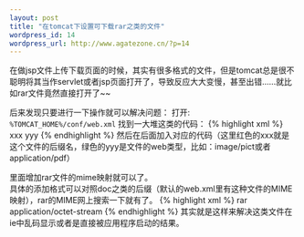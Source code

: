 ```yaml
--- 
layout: post
title: "在tomcat下设置可下载rar之类的文件"
wordpress_id: 14
wordpress_url: http://www.agatezone.cn/?p=14
---
```

在做jsp文件上传下载页面的时候，其实有很多格式的文件，但是tomcat总是很不聪明将其当作servlet或者jsp页面打开了，导致反应大大变慢，甚至出错……就比如rar文件竟然直接打开了~~

后来发现只要进行一下操作就可以解决问题：
打开: `%TOMCAT_HOME%/conf/web.xml`
找到一大堆这类的代码：
{% highlight xml %}
<mime-mapping>
  <extension>xxx</extension>
  <mime-type>yyy</mime-type>
</mime-mapping>
{% endhighlight %}
然后在后面加入对应的代码（这里红色的xxx就是这个文件的后缀名，绿色的yyy是文件的web类型，比如：image/pict或者application/pdf）

里面增加rar文件的mime映射就可以了。  
具体的添加格式可以对照doc之类的后缀（默认的web.xml里有这种文件的MIME映射），rar的MIME网上搜索一下就有了。
{% highlight xml %}
<mime-mapping>
  <extension>rar</extension>
  <mime-type>application/octet-stream</mime-type>
</mime-mapping>
{% endhighlight %}
其实就是这样来解决这类文件在ie中乱码显示或者是直接被应用程序启动的结果。
